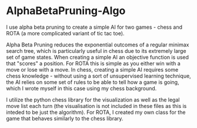 # AlphaBetaPruning-Algo

I use alpha beta pruning to create a simple AI for two games - chess and ROTA (a more complicated variant of tic tac toe).

Alpha Beta Pruning reduces the exponential outcomes of a regular minimax search tree, which is particularly useful in chess due to its extremely large set of game states.  When creating a simple AI an objective function is used that "scores" a position.  For ROTA this is simple as you either win with a move or lose with a move.  In chess, creating a simple AI requires some chess knowledge - without using a sort of unsupervised learning technique, the AI relies on some set of rules to be able to tell how a game is going, which I wrote myself in this case using my chess background.

I utilize the python chess library for the visualization as well as the legal move list each turn (the visualisation is not included in these files as this is inteded to be just the algorithm).  For ROTA, I created my own class for the game that behaves similarly to the chess library.
